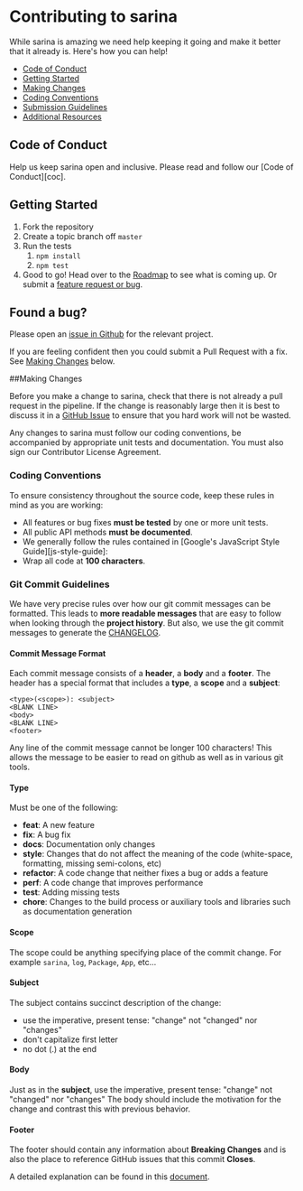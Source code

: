 # Contributing to sarina
While sarina is amazing we need help keeping it going and make it better that it already is. Here's how you can help!

- [Code of Conduct](#code-of-conduct)
- [Getting Started](#getting-started)
- [Making Changes](#making-changes)
- [Coding Conventions](#coding-conventions)
- [Submission Guidelines](#submission-guidelines)
- [Additional Resources](#additional-resources)


## Code of Conduct
Help us keep sarina open and inclusive. Please read and follow our [Code of Conduct][coc].


## Getting Started

1. Fork the repository
2. Create a topic branch off `master`
2. Run the tests
	1. `npm install`
	2. `npm test`
3. Good to go! Head over to the [Roadmap](roadmap) to see what is coming up.
   Or submit a [feature request or bug](issues).

## Found a bug?

Please open an [issue in Github](issues) for the relevant project.

If you are feeling confident then you could submit a Pull Request with a fix. See [Making Changes](#making-changes) below.

##Making Changes

Before you make a change to sarina, check that there is not already a pull request in the pipeline.
If the change is reasonably large then it is best to discuss it in a [GitHub Issue](issue) to ensure
that you hard work will not be wasted.

Any changes to sarina must follow our coding conventions, be accompanied by appropriate unit tests and documentation. You must also sign our Contributor License Agreement.


### Coding Conventions

To ensure consistency throughout the source code, keep these rules in mind as you are working:

* All features or bug fixes **must be tested** by one or more unit tests.
* All public API methods **must be documented**.
* We generally follow the rules contained in [Google's JavaScript Style Guide][js-style-guide]:
* Wrap all code at **100 characters**.

### Git Commit Guidelines

We have very precise rules over how our git commit messages can be formatted.  This leads to **more
readable messages** that are easy to follow when looking through the **project history**.  But also,
we use the git commit messages to generate the [CHANGELOG](changelog).

#### Commit Message Format
Each commit message consists of a **header**, a **body** and a **footer**.  The header has a special
format that includes a **type**, a **scope** and a **subject**:

```
<type>(<scope>): <subject>
<BLANK LINE>
<body>
<BLANK LINE>
<footer>
```

Any line of the commit message cannot be longer 100 characters! This allows the message to be easier
to read on github as well as in various git tools.

#### Type
Must be one of the following:

* **feat**: A new feature
* **fix**: A bug fix
* **docs**: Documentation only changes
* **style**: Changes that do not affect the meaning of the code (white-space, formatting, missing
  semi-colons, etc)
* **refactor**: A code change that neither fixes a bug or adds a feature
* **perf**: A code change that improves performance
* **test**: Adding missing tests
* **chore**: Changes to the build process or auxiliary tools and libraries such as documentation
  generation

#### Scope
The scope could be anything specifying place of the commit change. For example `sarina`,
`log`, `Package`, `App`, etc...

#### Subject
The subject contains succinct description of the change:

* use the imperative, present tense: "change" not "changed" nor "changes"
* don't capitalize first letter
* no dot (.) at the end

#### Body
Just as in the **subject**, use the imperative, present tense: "change" not "changed" nor "changes"
The body should include the motivation for the change and contrast this with previous behavior.

#### Footer
The footer should contain any information about **Breaking Changes** and is also the place to
reference GitHub issues that this commit **Closes**.


A detailed explanation can be found in this [document](commit-message-format).
